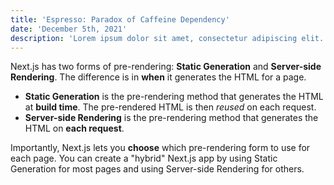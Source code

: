 ```yaml
---
title: 'Espresso: Paradox of Caffeine Dependency'
date: 'December 5th, 2021'
description: 'Lorem ipsum dolor sit amet, consectetur adipiscing elit. Vivamus pretium ipsum nec elit blandit suscipit. Maecenas non leo sem. In hac habitasse platea dictumst. Etiam mollis placerat odio quis blandit. Fusce vitae vehicula leo, sit amet pulvinar leo. Ut in turpis porta, viverra arcu et, efficitur nisi. Cras quis sollicitudin elit.'
---
```


Next.js has two forms of pre-rendering: **Static Generation** and **Server-side Rendering**. The difference is in **when** it generates the HTML for a page.

- **Static Generation** is the pre-rendering method that generates the HTML at **build time**. The pre-rendered HTML is then _reused_ on each request.
- **Server-side Rendering** is the pre-rendering method that generates the HTML on **each request**.

Importantly, Next.js lets you **choose** which pre-rendering form to use for each page. You can create a "hybrid" Next.js app by using Static Generation for most pages and using Server-side Rendering for others.
